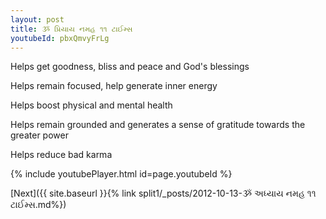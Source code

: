 ```yaml
---
layout: post
title: ૐ પ્રિયાય નમહ ૧૧ ટાઈમ્સ
youtubeId: pbxQmvyFrLg
---
```

 
 
Helps get goodness, bliss and peace and God's blessings
 
Helps remain focused, help generate inner energy 
 
Helps boost physical and mental health 
 
Helps remain grounded and generates a sense of gratitude towards the greater power 
 
Helps reduce bad karma
 
 
 
 


{% include youtubePlayer.html id=page.youtubeId %}
 
[Next]({{ site.baseurl }}{% link  split1/_posts/2012-10-13-ૐ અધ્યાય નમહ ૧૧ ટાઈમ્સ.md%})
 
